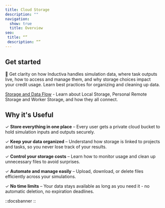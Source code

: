 ```yaml
---
title: Cloud Storage
description: ""
navigation:
  show: true
  title: Overview
seo:
 title: “”
 description: “”
---
```


## Get started
📁 Get clarity on how Inductiva handles simulation data, where task outputs live, 
how to access and manage them, and why storage choices impact your credit usage. 
Learn best practices for organizing and cleaning up data.

[Storage and Data Flow](/guides/cloud-storage/cloud-storage) - Learn about Local Storage, Personal Remote Storage and Worker Storage, and how they all connect.

## Why it's Useful
✓ **Store everything in one place** – Every user gets a private cloud bucket to hold 
simulation inputs and outputs securely.

✓ **Keep your data organized** – Understand how storage is linked to projects and tasks, 
so you never lose track of your results.

✓ **Control your storage costs** – Learn how to monitor usage and clean up unnecessary 
files to avoid surprises.

✓ **Automate and manage easily** – Upload, download, or delete files efficiently across 
your simulations.

✓ **No time limits** – Your data stays available as long as you need it - no automatic 
deletion, no expiration deadlines.

::docsbanner
::

